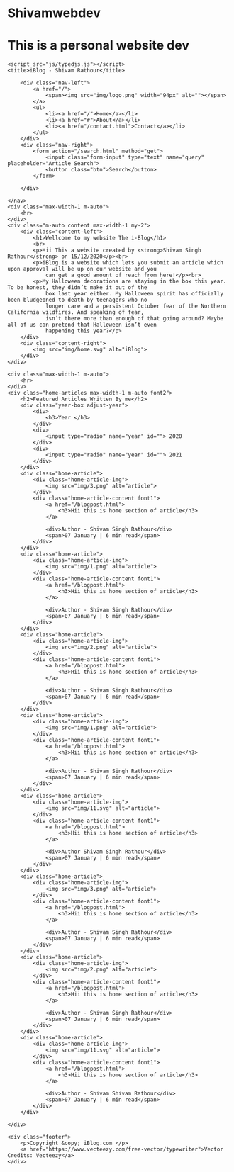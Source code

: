 # Shivamwebdev
# This is a personal website dev

<!DOCTYPE html>
<html lang="en">

<head>
    <meta charset="UTF-8">
    <meta name="viewport" content="width=device-width, initial-scale=1.0">
    <link rel="stylesheet" href="css/utils.css">
    <link rel="stylesheet" href="css/style.css">
    <link rel="stylesheet" href="css/mobile.css">

    <script src="js/typedjs.js"></script>
    <title>iBlog - Shivam Rathour</title>
</head>

<body>
    <nav class="navigation max-width-1 m-auto">

        <div class="nav-left">
            <a href="/">
                <span><img src="img/logo.png" width="94px" alt=""></span>
            </a>
            <ul>
                <li><a href="/">Home</a></li>
                <li><a href="#">About</a></li>
                <li><a href="/contact.html">Contact</a></li>
            </ul>
        </div>
        <div class="nav-right">
            <form action="/search.html" method="get">
                <input class="form-input" type="text" name="query" placeholder="Article Search">
                <button class="btn">Search</button>
            </form>

        </div>

    </nav>
    <div class="max-width-1 m-auto">
        <hr>
    </div>
    <div class="m-auto content max-width-1 my-2">
        <div class="content-left">
            <h1>Wellcome to my website The i-Blog</h1>
            <br>
            <p>Hii This a website created by <strong>Shivam Singh Rathour</strong> on 15/12/2020</p><br>
            <p>iBlog is a website which lets you submit an article which upon approval will be up on our website and you
                can get a good amount of reach from here!</p><br>
            <p>My Halloween decorations are staying in the box this year. To be honest, they didn’t make it out of the
                box last year either. My Halloween spirit has officially been bludgeoned to death by teenagers who no
                longer care and a persistent October fear of the Northern California wildfires. And speaking of fear,
                isn’t there more than enough of that going around? Maybe all of us can pretend that Halloween isn’t even
                happening this year?</p>
        </div>
        <div class="content-right">
            <img src="img/home.svg" alt="iBlog">
        </div>
    </div>

    <div class="max-width-1 m-auto">
        <hr>
    </div>
    <div class="home-articles max-width-1 m-auto font2">
        <h2>Featured Articles Written By me</h2>
        <div class="year-box adjust-year">
            <div>
                <h3>Year </h3>
            </div>
            <div>
                <input type="radio" name="year" id=""> 2020
            </div>
            <div>
                <input type="radio" name="year" id=""> 2021
            </div>
        </div>
        <div class="home-article">
            <div class="home-article-img">
                <img src="img/3.png" alt="article">
            </div>
            <div class="home-article-content font1">
                <a href="/blogpost.html">
                    <h3>Hii this is home section of article</h3>
                </a>

                <div>Author - Shivam Singh Rathour</div>
                <span>07 January | 6 min read</span>
            </div>
        </div>
        <div class="home-article">
            <div class="home-article-img">
                <img src="img/1.png" alt="article">
            </div>
            <div class="home-article-content font1">
                <a href="/blogpost.html">
                    <h3>Hii this is home section of article</h3>
                </a>

                <div>Author - Shivam Singh Rathour</div>
                <span>07 January | 6 min read</span>
            </div>
        </div>
        <div class="home-article">
            <div class="home-article-img">
                <img src="img/2.png" alt="article">
            </div>
            <div class="home-article-content font1">
                <a href="/blogpost.html">
                    <h3>Hii this is home section of article</h3>
                </a>

                <div>Author - Shivam Singh Rathour</div>
                <span>07 January | 6 min read</span>
            </div>
        </div>
        <div class="home-article">
            <div class="home-article-img">
                <img src="img/1.png" alt="article">
            </div>
            <div class="home-article-content font1">
                <a href="/blogpost.html">
                    <h3>Hii this is home section of article</h3>
                </a>

                <div>Author - Shivam Singh Rathour</div>
                <span>07 January | 6 min read</span>
            </div>
        </div>
        <div class="home-article">
            <div class="home-article-img">
                <img src="img/11.svg" alt="article">
            </div>
            <div class="home-article-content font1">
                <a href="/blogpost.html">
                    <h3>Hii this is home section of article</h3>
                </a>

                <div>Author Shivam Singh Rathour</div>
                <span>07 January | 6 min read</span>
            </div>
        </div>
        <div class="home-article">
            <div class="home-article-img">
                <img src="img/3.png" alt="article">
            </div>
            <div class="home-article-content font1">
                <a href="/blogpost.html">
                    <h3>Hii this is home section of article</h3>
                </a>

                <div>Author - Shivam Singh Rathour</div>
                <span>07 January | 6 min read</span>
            </div>
        </div>
        <div class="home-article">
            <div class="home-article-img">
                <img src="img/2.png" alt="article">
            </div>
            <div class="home-article-content font1">
                <a href="/blogpost.html">
                    <h3>Hii this is home section of article</h3>
                </a>

                <div>Author - Shivam Singh Rathour</div>
                <span>07 January | 6 min read</span>
            </div>
        </div>
        <div class="home-article">
            <div class="home-article-img">
                <img src="img/11.svg" alt="article">
            </div>
            <div class="home-article-content font1">
                <a href="/blogpost.html">
                    <h3>Hii this is home section of article</h3>
                </a>

                <div>Author - Shivam Shivam Rathour</div>
                <span>07 January | 6 min read</span>
            </div>
        </div>

    </div>

    <div class="footer">
        <p>Copyright &copy; iBlog.com </p>
        <a href="https://www.vecteezy.com/free-vector/typewriter">Vector Credits: Vecteezy</a>
    </div>
</body>

</html>
